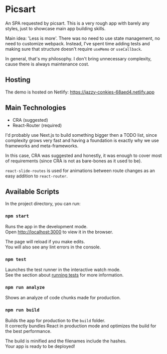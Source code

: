 # Picsart

An SPA requested by picsart.
This is a very rough app with barely any styles, just to showcase main app building skills.

Main idea: 'Less is more'.
There was no need to use state management, no need to customize webpack. Instead, I've spent time adding tests and making sure that structure doesn't require `useMemo` or `useCallback`.

In general, that's my philosophy. I don't bring unnecessary complexity, cause there is always maintenance cost.

## Hosting

The demo is hosted on Netlify: https://jazzy-conkies-68aed4.netlify.app

## Main Technologies

- CRA (suggested)
- React-Router (required)

I'd probably use Next.js to build something bigger then a TODO list, since complexity grows very fast and having a foundation is exactly why we use frameworks and meta-frameworks.

In this case, CRA was suggested and honestly, it was enough to cover most of requirements (since CRA is not as bare-bones as it used to be).

`react-slide-routes` is used for animations between route changes as an easy addition to `react-router`.

## Available Scripts

In the project directory, you can run:

### `npm start`

Runs the app in the development mode.\
Open [http://localhost:3000](http://localhost:3000) to view it in the browser.

The page will reload if you make edits.\
You will also see any lint errors in the console.

### `npm test`

Launches the test runner in the interactive watch mode.\
See the section about [running tests](https://facebook.github.io/create-react-app/docs/running-tests) for more information.

### `npm run analyze`

Shows an analyze of code chunks made for production.

### `npm run build`

Builds the app for production to the `build` folder.\
It correctly bundles React in production mode and optimizes the build for the best performance.

The build is minified and the filenames include the hashes.\
Your app is ready to be deployed!
